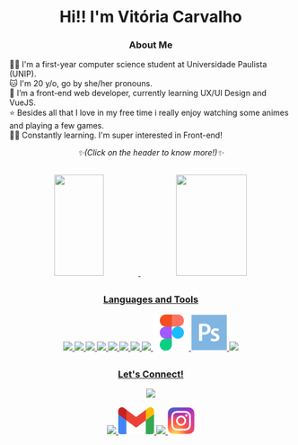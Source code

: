 <!-- Intro -->

<a href="" target="_blank"><img src="" /></a> 
<h1 align="center">Hi!! I'm Vitória Carvalho</h1>
<h3 align="center">About Me</h3>  
 <p>
 👩‍🎓  I'm a first-year computer science student at Universidade Paulista (UNIP).
<br>🐱 I'm 20 y/o, go by she/her pronouns.
<br>💫 I’m a front-end web developer, currently learning UX/UI Design and VueJS.
<br>⭐ Besides all that I love in my free time i really enjoy watching some animes and playing a few games.
<br>👩‍💻 Constantly learning. I'm super interested in Front-end!
 <br> <p align="center"><i>✨(Click on the header to know more!)✨</i></p>
 </p>
 
 ##
 
 <div align="center">
  <a href="https://github.com/vikzinha">
  <img width="42%" height="180em" src="https://github-readme-stats.vercel.app/api?username=vikzinha&show_icons=true&theme=dracula&include_all_commits=true&count_private=true"/>
  <img width="50%" height="180em" src="https://github-readme-stats.vercel.app/api/top-langs/?username=vikzinha&layout=compact&langs_count=7&theme=dracula"/>
</div>

##
<h3 align="Center">Languages and Tools</h3>  
<p align="center">
<img src="https://cdn.jsdelivr.net/gh/devicons/devicon/icons/html5/html5-original-wordmark.svg" style="height: 4rem"/>
<img src="https://cdn.jsdelivr.net/gh/devicons/devicon/icons/css3/css3-original-wordmark.svg" style="height: 4rem"/>
<img src="https://cdn.jsdelivr.net/gh/devicons/devicon/icons/javascript/javascript-plain.svg" style="height: 4rem"/>
<img src="https://cdn.jsdelivr.net/gh/devicons/devicon/icons/bootstrap/bootstrap-plain-wordmark.svg"  style="height: 4rem"/>
<img src="https://cdn.jsdelivr.net/gh/devicons/devicon/icons/vuejs/vuejs-original.svg" style="height: 4rem"/>
<img src="https://cdn.jsdelivr.net/gh/devicons/devicon/icons/git/git-plain.svg" style="height: 4rem"/>
<img src="https://cdn.jsdelivr.net/gh/devicons/devicon/icons/github/github-original-wordmark.svg" style="height: 4rem; color:white"/>
<img src="https://cdn.jsdelivr.net/gh/devicons/devicon/icons/c/c-original.svg"  style="height: 4rem"/>
<img src="https://github.com/devicons/devicon/blob/master/icons/figma/figma-original.svg" style="height: 4rem" />
<img src="https://github.com/devicons/devicon/blob/master/icons/photoshop/photoshop-plain.svg" style="height: 4rem" />
<img src="https://cdn.jsdelivr.net/gh/devicons/devicon/icons/illustrator/illustrator-plain.svg" style="height: 4rem" />          
</p>

##

<!-- Socials --> 

<h3 align="center">Let's Connect! </h3>  
<div align="center">

<a href="https://www.linkedin.com/in/vitoriacarvalhodev/" target="blank"><img src="https://cdn.jsdelivr.net/gh/devicons/devicon/icons/linkedin/linkedin-original.svg" style="height: 3rem"/></a>

<a href="" target="blank">
<img src="https://cdn.jsdelivr.net/gh/devicons/devicon/icons/codepen/codepen-plain.svg" style="height: 3rem; background-color:white"/>
</a>

<a href="mailto:vitoriapereira.html@gmail.com" target="blank">
<img src="https://github.com/vikzinha/vikzinha/blob/main/Gmail_Logo_256px.png" style="height: 3rem"/>
</a>

<a href="www.https://twitter.com/carvalhovitdev" target="blank">
<img src="https://cdn.jsdelivr.net/gh/devicons/devicon/icons/twitter/twitter-original.svg" style="height: 3rem"/>
</a>
          

<a href="https://instagram.com/vitoriacarvalho.dev" target="_blank">
<img src="https://github.com/vikzinha/vikzinha/blob/main/Instagram_logo_2016.svg.png" style="height: 3rem"/>
</a>
 


</div>
